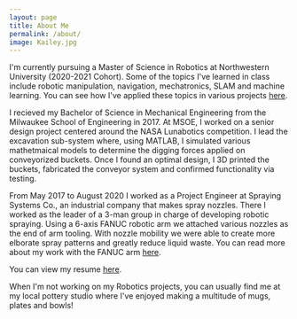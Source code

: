 ```yaml
---
layout: page
title: About Me
permalink: /about/
image: Kailey.jpg
---
```


I'm currently pursuing a Master of Science in Robotics at Northwestern University (2020-2021 Cohort). Some of the topics I've learned in class include robotic manipulation, navigation, mechatronics, SLAM and machine learning. You can see how I've applied these topics in various projects <a href="https://gingineer95.github.io/" target="_blank" rel="noopener noreferrer">here</a>.

I recieved my Bachelor of Science in Mechanical Engineering from the Milwaukee School of Engineering in 2017. At MSOE, I worked on a senior design project centered around the NASA Lunabotics competition. I lead the excavation sub-system where, using MATLAB, I simulated various mathetmaical models to determine the digging forces applied on conveyorized buckets. Once I found an optimal design, I 3D printed the buckets, fabricated the conveyor system and confirmed functionality via testing. 

From May 2017 to August 2020 I worked as a Project Engineer at Spraying Systems Co., an industrial company that makes spray nozzles. There I worked as the leader of a 3-man group in charge of developing robotic spraying. Using a 6-axis FANUC robotic arm we attached various nozzles as the end of arm tooling. With nozzle mobility we were able to create more elborate spray patterns and greatly reduce liquid waste. You can read more about my work with the FANUC arm <a href="https://gingineer95.github.io/2020/08/28/FANUC/" target="_blank" rel="noopener noreferrer">here</a>.


You can view my resume <a href="https://drive.google.com/file/d/1SSu7PINUUNm-aCHh1WBY4tKjLfe7M5JJ/view?usp=sharing" target="_blank" rel="noopener noreferrer">here</a>.

When I'm not working on my Robotics projects, you can usually find me at my local pottery studio where I've enjoyed making a multitude of mugs, plates and bowls!